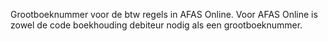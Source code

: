 Grootboeknummer voor de btw regels in AFAS Online.  Voor AFAS Online is zowel de code boekhouding debiteur nodig als een grootboeknummer.